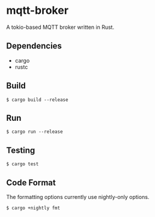 mqtt-broker
===========

A tokio-based MQTT broker written in Rust.

Dependencies
------------
- cargo
- rustc

Build
-----
    $ cargo build --release

Run
---
	$ cargo run --release

Testing
-------

	$ cargo test

Code Format
-----------
The formatting options currently use nightly-only options.

    $ cargo +nightly fmt
